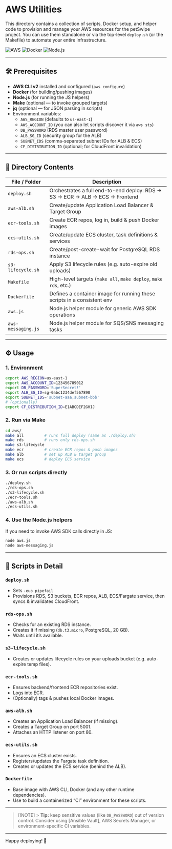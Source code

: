 # AWS Utilities

This directory contains a collection of scripts, Docker setup, and helper code to provision and manage your AWS resources for the petSwipe project. You can use them standalone or via the top-level `deploy.sh` (or the Makefile) to automate your entire infrastructure.

![AWS](https://img.shields.io/badge/aws-CLI%20v2+-blue.svg)
![Docker](https://img.shields.io/badge/docker-20.10+-blue.svg)
![Node.js](https://img.shields.io/badge/node.js-14+-blue.svg)

---

## 🛠️ Prerequisites

- **AWS CLI v2** installed and configured (`aws configure`)
- **Docker** (for building/pushing images)
- **Node.js** (for running the JS helpers)
- **Make** (optional — to invoke grouped targets)
- **jq** (optional — for JSON parsing in scripts)
- Environment variables:
  - `AWS_REGION` (defaults to `us-east-1`)
  - `AWS_ACCOUNT_ID` (you can also let scripts discover it via `aws sts`)
  - `DB_PASSWORD` (RDS master user password)
  - `ALB_SG_ID` (security group for the ALB)
  - `SUBNET_IDS` (comma-separated subnet IDs for ALB & ECS)
  - `CF_DISTRIBUTION_ID` (optional; for CloudFront invalidation)

---

## 📁 Directory Contents

| File / Folder      | Description                                                                  |
| ------------------ | ---------------------------------------------------------------------------- |
| `deploy.sh`        | Orchestrates a full end-to-end deploy: RDS → S3 → ECR → ALB → ECS → Frontend |
| `aws-alb.sh`       | Create/update Application Load Balancer & Target Group                       |
| `ecr-tools.sh`     | Create ECR repos, log in, build & push Docker images                         |
| `ecs-utils.sh`     | Create/update ECS cluster, task definitions & services                       |
| `rds-ops.sh`       | Create/post-create-wait for PostgreSQL RDS instance                          |
| `s3-lifecycle.sh`  | Apply S3 lifecycle rules (e.g. auto-expire old uploads)                      |
| `Makefile`         | High-level targets (`make all`, `make deploy`, `make rds`, etc.)             |
| `Dockerfile`       | Defines a container image for running these scripts in a consistent env      |
| `aws.js`           | Node.js helper module for generic AWS SDK operations                         |
| `aws-messaging.js` | Node.js helper module for SQS/SNS messaging tasks                            |

---

## ⚙️ Usage

### 1. Environment

```bash
export AWS_REGION=us-east-1
export AWS_ACCOUNT_ID=123456789012
export DB_PASSWORD='SuperSecret!'
export ALB_SG_ID=sg-0abc1234def567890
export SUBNET_IDS='subnet-aaa,subnet-bbb'
# (optionally)
export CF_DISTRIBUTION_ID=E1ABCDEF2GHIJ
```

### 2. Run via Make

```bash
cd aws/
make all         # runs full deploy (same as ./deploy.sh)
make rds         # runs only rds-ops.sh
make s3-lifecycle
make ecr         # create ECR repos & push images
make alb         # set up ALB & target group
make ecs         # deploy ECS service
```

### 3. Or run scripts directly

```bash
./deploy.sh
./rds-ops.sh
./s3-lifecycle.sh
./ecr-tools.sh
./aws-alb.sh
./ecs-utils.sh
```

### 4. Use the Node.js helpers

If you need to invoke AWS SDK calls directly in JS:

```bash
node aws.js
node aws-messaging.js
```

---

## 📘 Scripts in Detail

### `deploy.sh`

- Sets `-euo pipefail`
- Provisions RDS, S3 buckets, ECR repos, ALB, ECS/Fargate service, then syncs & invalidates CloudFront.

### `rds-ops.sh`

- Checks for an existing RDS instance.
- Creates it if missing (`db.t3.micro`, PostgreSQL, 20 GB).
- Waits until it’s available.

### `s3-lifecycle.sh`

- Creates or updates lifecycle rules on your uploads bucket (e.g. auto-expire temp files).

### `ecr-tools.sh`

- Ensures backend/frontend ECR repositories exist.
- Logs into ECR.
- (Optionally) tags & pushes local Docker images.

### `aws-alb.sh`

- Creates an Application Load Balancer (if missing).
- Creates a Target Group on port 5001.
- Attaches an HTTP listener on port 80.

### `ecs-utils.sh`

- Ensures an ECS cluster exists.
- Registers/updates the Fargate task definition.
- Creates or updates the ECS service (behind the ALB).

### `Dockerfile`

- Base image with AWS CLI, Docker (and any other runtime dependencies).
- Use to build a containerized “CI” environment for these scripts.

---

> [!NOTE] > **Tip:** keep sensitive values (like `DB_PASSWORD`) out of version control. Consider using \[Ansible Vault], AWS Secrets Manager, or environment-specific CI variables.

---

Happy deploying! 🚀
